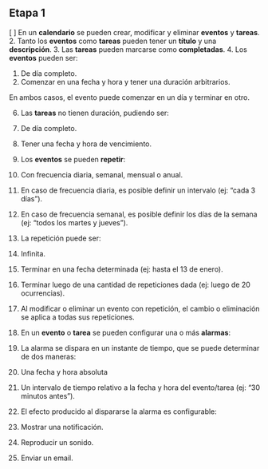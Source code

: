 ## Etapa 1
[ ] En un **calendario** se pueden crear, modificar y eliminar **************eventos************** y **************tareas**************.
2.  Tanto los **eventos** como **tareas** pueden tener un **título** y una **descripción**.
3.  Las **tareas** pueden marcarse como **completadas**.
4.  Los **eventos** pueden ser:

1.  De día completo.
2.  Comenzar en una fecha y hora y tener una duración arbitrarios.

En ambos casos, el evento puede comenzar en un día y terminar en otro.

6.  Las **tareas** no tienen duración, pudiendo ser:

1.  De día completo.
2.  Tener una fecha y hora de vencimiento.

8.  Los **eventos** se pueden **repetir**:

1.  Con frecuencia diaria, semanal, mensual o anual.
2.  En caso de frecuencia diaria, es posible definir un intervalo (ej: “cada 3 días”).
3.  En caso de frecuencia semanal, es posible definir los días de la semana (ej: “todos los martes y jueves”).
4.  La repetición puede ser:

1.  Infinita.
2.  Terminar en una fecha determinada (ej: hasta el 13 de enero).
3.  Terminar luego de una cantidad de repeticiones dada (ej: luego de 20 ocurrencias).

6.  Al modificar o eliminar un evento con repetición, el cambio o eliminación se aplica a todas sus repeticiones.

10.  En un **evento** o **tarea** se pueden configurar una o más **alarmas**:

1.  La alarma se dispara en un instante de tiempo, que se puede determinar de dos maneras:

1.  Una fecha y hora absoluta
2.  Un intervalo de tiempo relativo a la fecha y hora del evento/tarea (ej: “30 minutos antes”).

3.  El efecto producido al dispararse la alarma es configurable:

1.  Mostrar una notificación.
2.  Reproducir un sonido.
3.  Enviar un email.